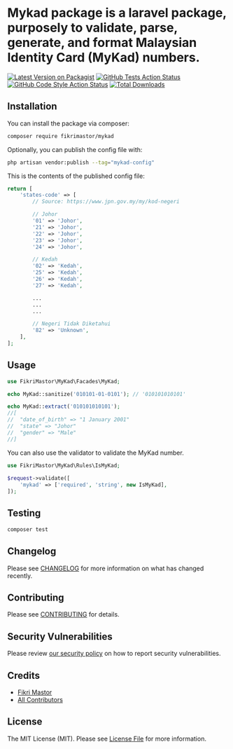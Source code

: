 # Mykad package is a laravel package, purposely to validate, parse, generate, and format Malaysian Identity Card (MyKad) numbers.

[![Latest Version on Packagist](https://img.shields.io/packagist/v/fikrimastor/mykad.svg?style=flat-square)](https://packagist.org/packages/fikrimastor/mykad)
[![GitHub Tests Action Status](https://img.shields.io/github/actions/workflow/status/fikrimastor/mykad/run-tests.yml?branch=main&label=tests&style=flat-square)](https://github.com/fikrimastor/mykad/actions?query=workflow%3Arun-tests+branch%3Amain)
[![GitHub Code Style Action Status](https://img.shields.io/github/actions/workflow/status/fikrimastor/mykad/fix-php-code-style-issues.yml?branch=main&label=code%20style&style=flat-square)](https://github.com/fikrimastor/mykad/actions?query=workflow%3A"Fix+PHP+code+style+issues"+branch%3Amain)
[![Total Downloads](https://img.shields.io/packagist/dt/fikrimastor/mykad.svg?style=flat-square)](https://packagist.org/packages/fikrimastor/mykad)

## Installation

You can install the package via composer:

```bash
composer require fikrimastor/mykad
```

Optionally, you can publish the config file with:

```bash
php artisan vendor:publish --tag="mykad-config"
```

This is the contents of the published config file:

```php
return [
    'states-code' => [
        // Source: https://www.jpn.gov.my/my/kod-negeri

        // Johor
        '01' => 'Johor',
        '21' => 'Johor',
        '22' => 'Johor',
        '23' => 'Johor',
        '24' => 'Johor',

        // Kedah
        '02' => 'Kedah',
        '25' => 'Kedah',
        '26' => 'Kedah',
        '27' => 'Kedah',

        ...
        ...
        ...

        // Negeri Tidak Diketahui
        '82' => 'Unknown',
    ],
];
```

## Usage

```php
use FikriMastor\MyKad\Facades\MyKad;

echo MyKad::sanitize('010101-01-0101'); // '010101010101'

echo MyKad::extract('010101010101'); 
//[
//  "date_of_birth" => "1 January 2001"
//  "state" => "Johor"
//  "gender" => "Male"
//]
```

You can also use the validator to validate the MyKad number.

```php
use FikriMastor\MyKad\Rules\IsMyKad;
 
$request->validate([
    'mykad' => ['required', 'string', new IsMyKad],
]);
```

## Testing

```bash
composer test
```

## Changelog

Please see [CHANGELOG](CHANGELOG.md) for more information on what has changed recently.

## Contributing

Please see [CONTRIBUTING](CONTRIBUTING.md) for details.

## Security Vulnerabilities

Please review [our security policy](../../security/policy) on how to report security vulnerabilities.

## Credits

- [Fikri Mastor](https://github.com/fikrimastor)
- [All Contributors](../../contributors)

## License

The MIT License (MIT). Please see [License File](LICENSE.md) for more information.
